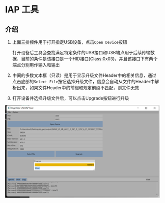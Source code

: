 # IAP 工具

## 介绍

1. 上面三排控件用于打开指定USB设备，点击`Open Device`按钮

   打开设备后工具会查找满足特定条件的USB接口和USB端点用于后续传输数据，目前的条件是该接口是一个HID接口(Class:0x03)，并且该接口下有两个端点分别用作输入和输出

2. 中间的多数文本框（只读）是用于显示升级文件Header中的相关信息，通过点击底部的`Select File`按钮选择升级文件，信息会自动从文件的Header中解析出来，如果文件Header中的前缀和规定前缀不匹配，则文件无效

3. 打开设备并选择升级文件后，可以点击Upgrade按钮进行升级

![](./img/iap.png)